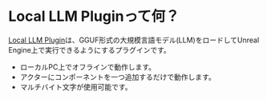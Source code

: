 # Local LLM Pluginって何？

[Local LLM Plugin](https://vrlab.akiya-souken.co.jp/products/localllmplugin/)は、GGUF形式の大規模言語モデル(LLM)をロードしてUnreal Engine上で実行できるようにするプラグインです。

<!-- <iframe width="560" height="315" src="https://www.youtube.com/embed/xjIJklDqJdE" title="YouTube video player" frameborder="0" allow="accelerometer; autoplay; clipboard-write; encrypted-media; gyroscope; picture-in-picture" allowfullscreen></iframe> -->

- ローカルPC上でオフラインで動作します。
- アクターにコンポーネントを一つ追加するだけで動作します。
- マルチバイト文字が使用可能です。
<!-- - CPUまたはCUDAをサポートするNVIDIAのGPUで動作します。 -->
<!-- - [デモプロジェクト](./demo)を無料でダウンロードできます。 -->